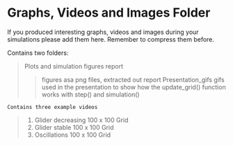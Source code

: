 # Graphs, Videos and Images Folder 

If you produced interesting graphs, videos and images during your simulations please add them here. Remember to compress them before. 

Contains two folders:
> Plots and simulation figures report
>>figures asa png files, extracted out report 
>Presentation_gifs
>>gifs used in the presentation to show how the update_grid() function works with step() and simulation()
```
Contains three example videos 
```
>1. Glider decreasing 100 x 100 Grid
>2. Glider stable 100 x 100 Grid
>3. Oscillations 100 x 100 Grid

